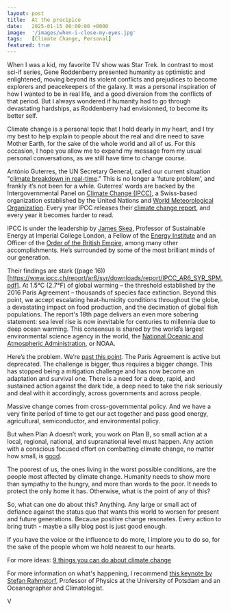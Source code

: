 ```yaml
---
layout: post
title:  At the precipice
date:   2025-01-15 00:00:00 +0000
image:  '/images/when-i-close-my-eyes.jpg'
tags:   [Climate Change, Personal]
featured: true
---
```


When I was a kid, my favorite TV show was Star Trek. In contrast to most sci-if series, Gene Roddenberry presented humanity as optimistic and enlightened, moving beyond its violent conflicts and prejudices to become explorers and peacekeepers of the galaxy. It was a personal inspiration of how I wanted to be in real life, and a good diversion from the conflicts of that period. But I always wondered if humanity had to go through devastating hardships, as Roddenberry had envisionned, to become its better self.

Climate change is a personal topic that I hold dearly in my heart, and I try my best to help explain to people about the real and dire need to save Mother Earth, for the sake of the whole world and all of us. For this occasion, I hope you allow me to expand my message from my usual personal conversations, as we still have time to change course.  

António Guterres, the UN Secretary General, called our current situation "[climate breakdown in real-time](https://www.theguardian.com/world/2024/dec/30/world-endures-decade-of-deadly-heat-as-2024-caps-hottest-years-on-record-un-antonio-guterres)." This is no longer a ‘future problem’, and frankly it’s not been for a while. Guterres’ words are backed by the Intergovernmental Panel on [Climate Change (IPCC)](https://en.wikipedia.org/wiki/Intergovernmental_Panel_on_Climate_Change), a Swiss-based organization established by the United Nations and [World Meteorological Organization](https://wmo.int/). Every year IPCC releases their [climate change report](https://www.ipcc.ch/report/ar6/syr/), and every year it becomes harder to read.  

IPCC is under the leadership by [James Skea](https://en.wikipedia.org/wiki/James_Skea), Professor of Sustainable Energy at Imperial College London, a Fellow of the [Energy Institute](https://en.wikipedia.org/wiki/Energy_Institute) and an Officer of the [Order of the British Empire](https://en.wikipedia.org/wiki/Order_of_the_British_Empire), among many other accomplishments. He’s surrounded by some of the most brilliant minds of our generation.   

Their findings are stark ((page 16))[https://www.ipcc.ch/report/ar6/syr/downloads/report/IPCC_AR6_SYR_SPM.pdf]. At 1.5°C (2.7°F) of global warming – the threshold established by the 2016 Paris Agreement – thousands of species face extinction. Beyond this point, we accept escalating heat-humidity conditions throughout the globe, a devastating impact on food production, and the decimation of global fish populations. The report's 18th page delivers an even more sobering statement: sea level rise is now inevitable for centuries to millennia due to deep ocean warming. This consensus is shared by the world’s largest environmental science agency in the world, the [National Oceanic and Atmospheric Administration](https://en.wikipedia.org/wiki/National_Oceanic_and_Atmospheric_Administration), or NOAA.    

Here’s the problem. We’re [past this point](https://www.nature.com/articles/d41586-025-00010-9). The Paris Agreement is active but deprecated. The challenge is bigger, thus requires a bigger change. This has stopped being a mitigation challenge and has now become an adaptation and survival one. There is a need for a deep, rapid, and sustained action against the dark tide, a deep need to take the risk seriously and deal with it accordingly, across governments and across people.  

Massive change comes from cross-governmental policy. And we have a very finite period of time to get our act together and pass good energy, agricultural, semiconductor, and environmental policy.  

But when Plan A doesn’t work, you work on Plan B, so small action at a local, regional, national, and supranational level must happen. Any action with a conscious focused effort on combatting climate change, no matter how small, is [good](https://www.youtube.com/watch?v=IdTMDpizis8).   

The poorest of us, the ones living in the worst possible conditions, are the people most affected by climate change. Humanity needs to show more than sympathy to the hungry, and more than words to the poor. It needs to protect the only home it has. Otherwise, what is the point of any of this?  

So, what can one do about this? Anything. Any large or small act of defiance against the status quo that wants this world to worsen for present and future generations. Because positive change resonates. Every action to bring truth - maybe a silly blog post is just good enough.  

If you have the voice or the influence to do more, I implore you to do so, for the sake of the people whom we hold nearest to our hearts.   

For more ideas: [9 things you can do about climate change](https://www.imperial.ac.uk/stories/climate-action/)    

For more information on what's happening, I recommend [this keynote by Stefan Rahmstorf](https://www.youtube.com/watch?v=ZHNNW8c_FaA), Professor of Physics at the University of Potsdam and an Oceanographer and Climatologist.



V
